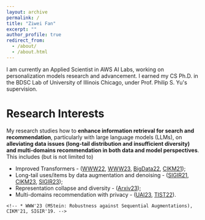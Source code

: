 ```yaml
---
layout: archive
permalink: /
title: "Ziwei Fan"
excerpt: ""
author_profile: true
redirect_from: 
  - /about/
  - /about.html
---
```



<!-- # About Me -->
I am currently an Applied Scientist in AWS AI Labs, working on personalization models research and advancement.
I earned my CS Ph.D. in the BDSC Lab of University of Illinois Chicago, under Prof. Philip S. Yu's supervision. 
<!-- <span style="color:red">Actively looking for full-time positions of Applied/Research Scientist, Machine Learning Engineer in recommender systems.</span> -->

# Research Interests
My research studies how to **enhance information retrieval for search and recommendation**, particularly with large language models (LLMs), on **alleviating data issues (long-tail distribution and insufficient diversity) and multi-domains recommendation in both data and model perspectives**. This includes (but is not limited to) 
* Improved Transformers - ([WWW22](https://arxiv.org/pdf/2201.06035.pdf), 
[WWW23](https://arxiv.org/pdf/2301.12197.pdf), 
[BigData22](https://arxiv.org/pdf/2210.13572.pdf), 
[CIKM21](https://arxiv.org/pdf/2106.06165.pdf)); 
* Long-tail uses/items by data augmentation and denoising - ([SIGIR21](https://arxiv.org/pdf/2105.00522.pdf), 
[CIKM23](https://arxiv.org/pdf/2305.07633.pdf), 
[SIGIR23](https://arxiv.org/pdf/2304.03344.pdf)); 
* Representation collapse and diversity - ([Arxiv23](https://arxiv.org/pdf/2306.11986.pdf));
* Multi-domains recommendation with privacy - ([UAI23](https://arxiv.org/pdf/2306.03191.pdf), 
[TIST22](https://dl.acm.org/doi/full/10.1145/3501815)).
<!-- * Data-Centric AI (Learn (Distill) New Data for Addressing Data Issues) -->
<!-- 	* Data Sparsity Issue in Sequential Recommendation
		* BigData'22 (MT4SR: Multi-relation Item-Item Similarities), WWW'22 (STOSA: Collaborative Transitivity), CIKM'21 (DT4SR: Uncertain Sequential Behaviors), and SIGIR'21 (ASReP: Reversely Sequence Enhancement). -->
<!-- * Domain Adaptation (Federated Learning, Knowledge Transfer, and Continual Learning) -->
<!-- * Recommender Systems (Sequential, Graph, and Knowledge-based Recommendations) -->
	<!-- * WWW'23 (MStein: Robustness against Sequential Augmentations), CIKM'21, SIGIR'19. -->


<!-- # News
* Sep 2023: Serve as Program Committee for SDM 2024.
* Aug 2023: Serve as Reviewer for TheWebConference 2024.
* Aug 2023: Serve as Reviewer for LoG conference 2023.
* July 2023: Serve as Program Committee of AAAI 2024.
* July 2023: Our Paper "Graph Collaborative Signals Denoising and Augmentation for Recommendation" is awarded the <span style="color:red">Best Short Paper Award (Honorable Mention)!</span>
* May 22nd, 2023: Joined AWS AI Personalize as a full-time Applied Scientist.
* May 8th, 2023: From now on, I am Dr. Fan!
* May 8th, 2023: Paper "Personalized Federated Domain Adaptation for Item-to-Item Recommendation" is accepted by UAI'23.
* April 2023: Paper "Graph Collaborative Signals Denoising and Augmentation for Recommendation" is accepted by SIGIR'23.
* Jan 2023: Paper "Mutual Wasserstein Discrepancy Minimization for Sequential Recommendation" is accepted by WWW'23.
* Nov 2022: Officially Ph.D. Candidate after my preliminary examination!
* Nov 2022: Paper "Sequential Recommendation with Auxiliary Item Relationships via Multi-Relational Transformer" is accepted by BigData'22.
* May 2022: Joined Salesforce Research as Research Intern.
* Feb 2022: Joined AWS AI Personalize as Applied Scientist Intern.
* Jan 2022: Paper Sequential Recommendation via Stochastic Self-Attention is accepted by WWW'22.
* Aug 2021: 3 Paper accepted by CIKM'21, with one nominated as Best Short Paper.
* May 2021: Joined Spotify Research as Research Intern. -->

